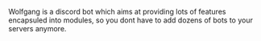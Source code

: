 Wolfgang is a discord bot which aims at providing lots of features encapsuled into modules, so you dont have to add dozens of bots to your servers anymore.
